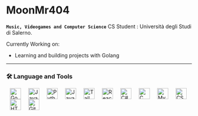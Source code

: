 # MoonMr404

**`Music, Videogames and Computer Science`**
CS Student : Università degli Studi di Salerno.

Currently Working on:
- Learning and building projects with Golang

---

### 🛠️ Language and Tools

<img src="https://cdn.jsdelivr.net/gh/devicons/devicon@latest/icons/go/go-original-wordmark.svg" alt="Go" width="30px" align="left" hspace="10" />
<img src="https://cdn.jsdelivr.net/gh/devicons/devicon@latest/icons/java/java-original.svg" alt="Java" width="30px" align="left" hspace="10" />
<img src="https://cdn.jsdelivr.net/gh/devicons/devicon@latest/icons/python/python-plain.svg" alt="Python" width="30px" align="left" hspace="10" />
<img src="https://cdn.jsdelivr.net/gh/devicons/devicon@latest/icons/javascript/javascript-original.svg" alt="JavaScript" width="30px" align="left" hspace="10" />
<img src="https://cdn.jsdelivr.net/gh/devicons/devicon@latest/icons/tailwindcss/tailwindcss-original.svg" alt="Tailwind CSS" width="30px" align="left" hspace="10" />
<img src="https://cdn.jsdelivr.net/gh/devicons/devicon@latest/icons/react/react-original.svg" alt="React" width="30px" align="left" hspace="10" />
<img src="https://cdn.jsdelivr.net/gh/devicons/devicon@latest/icons/csharp/csharp-original.svg" alt="C#" width="30px" align="left" hspace="10" />
<img src="https://cdn.jsdelivr.net/gh/devicons/devicon@latest/icons/c/c-original.svg" alt="C" width="30px" align="left" hspace="10" />
<img src="https://cdn.jsdelivr.net/gh/devicons/devicon@latest/icons/mysql/mysql-original.svg" alt="MySQL" width="30px" align="left" hspace="10" />
<img src="https://cdn.jsdelivr.net/gh/devicons/devicon@latest/icons/css3/css3-original.svg" alt="CSS3" width="30px" align="left" hspace="10" />
<img src="https://cdn.jsdelivr.net/gh/devicons/devicon@latest/icons/html5/html5-original.svg" alt="HTML5" width="30px" align="left" hspace="10" />
<img src="https://cdn.jsdelivr.net/gh/devicons/devicon@latest/icons/git/git-original.svg" alt="Git" width="30px" align="left" hspace="10" />

<br clear="left"/>
